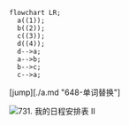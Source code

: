 ```mermaid
flowchart LR;
  a((1));
  b((2));
  c((3));
  d((4));
  d-->a;
  a-->b;
  b-->c;
  c-->a;
```





[jump][./a.md "648-单词替换"]




![731. 我的日程安排表 II](https://cdn.jsdelivr.net/gh/SunYuanI/img/img/731.pg)
